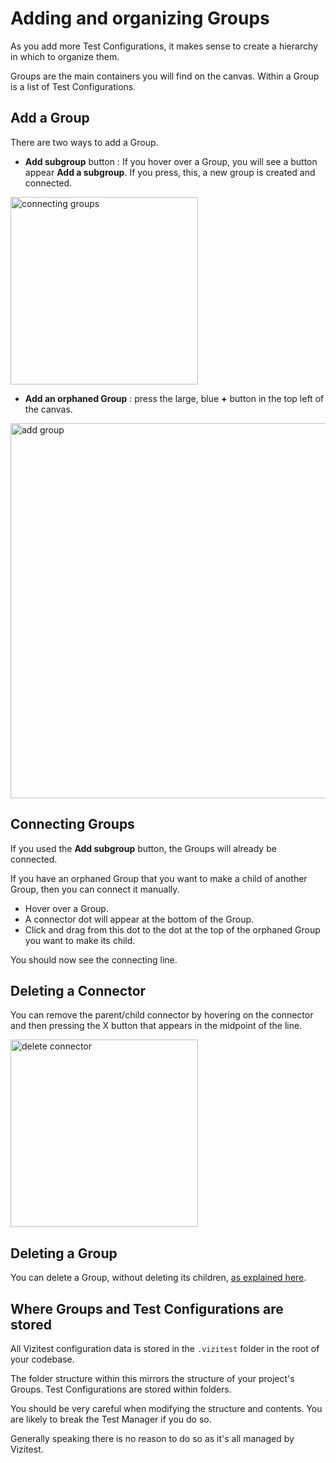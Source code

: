 # Adding and organizing Groups

As you add more Test Configurations, it makes sense to create a hierarchy in which to organize them.

Groups are the main containers you will find on the canvas. Within a Group is a list of Test Configurations.

## Add a Group
There are two ways to add a Group.

- **Add subgroup** button : If you hover over a Group, you will see a button appear **Add a subgroup**. If you press, this, a new group is created and connected.

<img src="connecting-groups.png" alt="connecting groups" width="300"/>

- **Add an orphaned Group** : press the large, blue **+** button in the top left of the canvas.

<img src="test-manager.png" alt="add group" width="600"/>

## Connecting Groups
If you used the **Add subgroup** button, the Groups will already be connected.

If you have an orphaned Group that you want to make a child of another Group, then you can connect it manually.

- Hover over a Group.
- A connector dot will appear at the bottom of the Group.
- Click and drag from this dot to the dot at the top of the orphaned Group you want to make its child.

You should now see the connecting line.

## Deleting a Connector
You can remove the parent/child connector by hovering on the connector and then pressing the X button that appears in the midpoint of the line.

<img src="remove-connector.png" alt="delete connector" width="300"/>

## Deleting a Group
You can delete a Group, without deleting its children, [as explained here](group-delete.md).

## Where Groups and Test Configurations are stored
All Vizitest configuration data is stored in the ```.vizitest``` folder in the root of your codebase.

The folder structure within this mirrors the structure of your project's Groups. Test Configurations are stored within folders.

<warning>
    <p>
        You should be very careful when modifying the structure and contents. You are likely to break the Test Manager if you do so. 
    </p>
    <p>
        Generally speaking there is no reason to do so as it's all managed by Vizitest.
    </p>
</warning>
